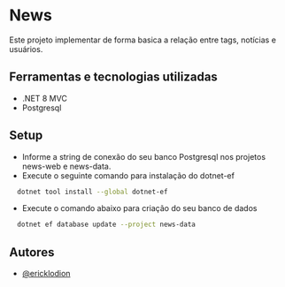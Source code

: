 
# News

Este projeto implementar de forma basica a relação entre tags, notícias e usuários.


## Ferramentas e tecnologias utilizadas

- .NET 8 MVC
- Postgresql


## Setup

- Informe a string de conexão do seu banco Postgresql nos projetos news-web e news-data.
- Execute o seguinte comando para instalação do dotnet-ef
```bash
  dotnet tool install --global dotnet-ef
```
- Execute o comando abaixo para criação do seu banco de dados
```bash
  dotnet ef database update --project news-data
```

## Autores

- [@ericklodion](https://www.github.com/ericklodion)

